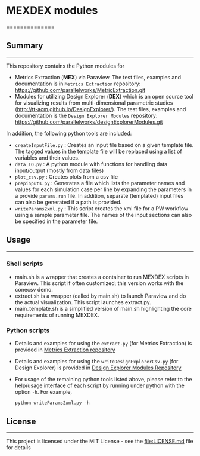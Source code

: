 # MEXDEX modules
==============

## Summary
-------

This repository contains the Python modules for

-   Metrics Extraction (**MEX**) via Paraview. The test files, examples and documentation is in `Metrics Extraction` repository: <https://github.com/parallelworks/MetricExtraction.git>
-   Modules for utilizing Design Explorer (**DEX**) which is an open source tool for visualizing results from multi-dimensional parametric studies (<http://tt-acm.github.io/DesignExplorer/>). The test files, examples and documentation is the `Design Explorer Modules` repository: <https://github.com/parallelworks/designExplorerModules.git>

In addition, the following python tools are included:

-   `createInputFile.py` : Creates an input file based on a given template file. The tagged values in the template file will be replaced using a list of variables and their values.
-   `data_IO.py` : A python module with functions for handling data input/output (mostly from data files)
-   `plot_csv.py` : Creates plots from a csv file
-   `prepinputs.py` : Generates a file which lists the parameter names and values for each simulation case per line by expanding the parameters in a provide `params.run` file. In addition, separate (templated) input files can also be generated if a path is provided.
-   `writeParams2xml.py` : This script creates the xml file for a PW workflow using a sample parameter file. The names of the input sections can also be specified in the parameter file.

## Usage
-------

### Shell scripts

-   main.sh is a wrapper that creates a container to run MEXDEX scripts in Paraview.  This script if often customized; this version works with the conecsv demo.
-   extract.sh is a wrapper (called by main.sh) to launch Paraview and do the actual visualization.  This script launches extract.py.
-   main_template.sh is a simplified version of main.sh highlighting the core requirements of running MEXDEX.

### Python scripts

-   Details and examples for using the `extract.py` (for Metrics Extraction) is provided in [Metrics Extraction repository](https://github.com/parallelworks/MetricExtraction.git)
-   Details and examples for using the `writeDesignExplorerCsv.py` (for Design Explorer) is provided in [Design Explorer Modules Repository](https://github.com/parallelworks/designExplorerModules.git)
-   For usage of the remaining python tools listed above, please refer to the help/usage interface of each script by running under python with the option `-h`. For example,

    ``` example
    python writeParams2xml.py -h
    ```

## License
-------

This project is licensed under the MIT License - see the [file:LICENSE.md](LICENSE.md) file for details
